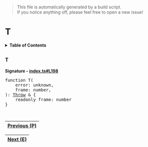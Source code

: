 > This file is automatically generated by a build script.<br>If you notice anything off, please feel free to open a new issue!

# T

<details><summary><b>Table of Contents</b></summary>

1. [<code>T</code>](#T)</details>

## <a name="T"></a><code>T</code>

<b>Signature - [index.ts#L198](..\/..\/packages\/testing\/src\/index.ts#L198)</b>

<pre>function T(<br>    error: unknown,<br>    frame: number,<br>): <a href="../02-api-event/02-Throw.md#Throw-Interface">Throw</a> & {<br>    readonly frame: number<br>}</pre><br>

| [Previous \(P\)](07-P.md#readme) |
| --- |

<div align="right">

| [Next \(E\)](09-E.md#readme) |
| --- |
</div>
